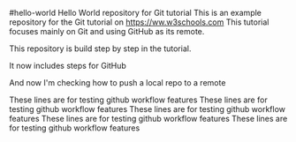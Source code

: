 #hello-world
Hello World repository for Git tutorial
This is an example repository for the Git tutorial on https://ww.w3schools.com
This tutorial focuses mainly on Git and using GitHub as its remote.

This repository is build step by step in the tutorial.

It now includes steps for GitHub

And now I'm checking how to push a local repo to a remote

These lines are for testing github workflow features
These lines are for testing github workflow features
These lines are for testing github workflow features
These lines are for testing github workflow features
These lines are for testing github workflow features

